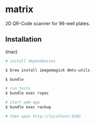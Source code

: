 # matrix

2D QR-Code scanner for 96-well plates.

## Installation

(mac)

```sh
# install dependencies

$ brew install imagemagick dmtx-utils

$ bundle

# run tests
$ bundle exec rspec

# start web-app
$ bundle exec rackup

# then open http://localhost:9292
```
